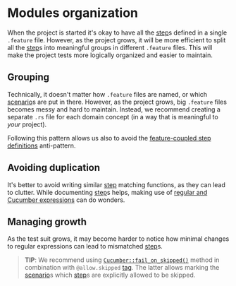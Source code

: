 Modules organization
====================

When the project is started it's okay to have all the [step]s defined in a single `.feature` file. However, as the project grows, it will be more efficient to split all the [step]s into meaningful groups in different `.feature` files. This will make the project tests more logically organized and easier to maintain.




## Grouping

Technically, it doesn't matter how `.feature` files are named, or which [scenario]s are put in there. However, as the project grows, big `.feature` files becomes messy and hard to maintain. Instead, we recommend creating a separate `.rs` file for each domain concept (in a way that is meaningful to _your_ project).

Following this pattern allows us also to avoid the [feature-coupled step definitions][1] anti-pattern.




## Avoiding duplication

It's better to avoid writing similar [step] matching functions, as they can lead to clutter. While documenting [step]s helps, making use of [regular and Cucumber expressions][2] can do wonders.




## Managing growth

As the test suit grows, it may become harder to notice how minimal changes to regular expressions can lead to mismatched [step]s. 

> __TIP__: We recommend using [`Cucumber::fail_on_skipped()`] method in combination with `@allow.skipped` [tag]. The latter allows marking the [scenario]s which [step]s are explicitly allowed to be skipped.




[`Cucumber::fail_on_skipped()`]: https://docs.rs/cucumber/*/cucumber/struct.Cucumber.html#method.fail_on_skipped
[scenario]: https://cucumber.io/docs/gherkin/reference#example
[step]: https://cucumber.io/docs/gherkin/reference#steps
[tag]: https://cucumber.io/docs/cucumber/api#tags

[1]: https://cucumber.io/docs/guides/anti-patterns#feature-coupled-step-definitions
[2]: capturing.md
